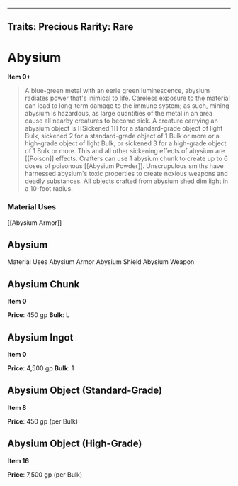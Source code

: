 
---

Traits: Precious
Rarity: Rare
---

# Abysium

**Item 0+**

> A blue-green metal with an eerie green luminescence, abysium radiates power that's inimical to life. Careless exposure to the material can lead to long-term damage to the immune system; as such, mining abysium is hazardous, as large quantities of the metal in an area cause all nearby creatures to become sick. A creature carrying an abysium object is [[Sickened 1]] for a standard-grade object of light Bulk, sickened 2 for a standard-grade object of 1 Bulk or more or a high-grade object of light Bulk, or sickened 3 for a high-grade object of 1 Bulk or more. This and all other sickening effects of abysium are [[Poison]] effects. Crafters can use 1 abysium chunk to create up to 6 doses of poisonous [[Abysium Powder]]. Unscrupulous smiths have harnessed abysium's toxic properties to create noxious weapons and deadly substances. All objects crafted from abysium shed dim light in a 10-foot radius.

### Material Uses

[[Abysium Armor]]

## Abysium

Material Uses
Abysium Armor
Abysium Shield
Abysium Weapon

## Abysium Chunk

**Item 0**

**Price**: 450 gp
**Bulk**: L

## Abysium Ingot

**Item 0**

**Price**: 4,500 gp
**Bulk**: 1

## Abysium Object (Standard-Grade)

**Item 8**

**Price**: 450 gp (per Bulk)

## Abysium Object (High-Grade)

**Item 16**

**Price**: 7,500 gp (per Bulk)
